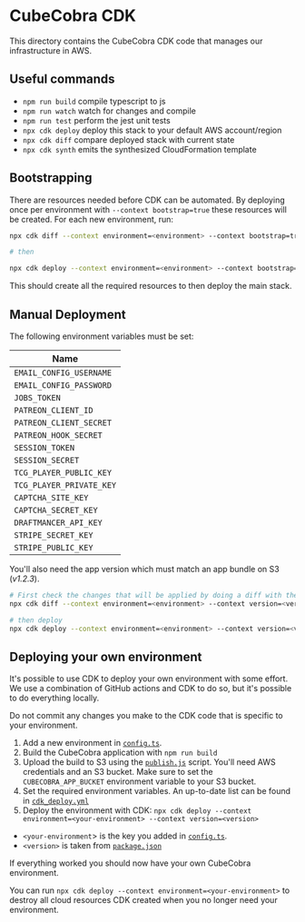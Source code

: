 # CubeCobra CDK

This directory contains the CubeCobra CDK code that manages our infrastructure in AWS.

## Useful commands

* `npm run build`   compile typescript to js
* `npm run watch`   watch for changes and compile
* `npm run test`    perform the jest unit tests
* `npx cdk deploy`  deploy this stack to your default AWS account/region
* `npx cdk diff`    compare deployed stack with current state
* `npx cdk synth`   emits the synthesized CloudFormation template

## Bootstrapping

There are resources needed before CDK can be automated. By deploying once per environment with `--context bootstrap=true`
these resources will be created. For each new environment, run:

```bash
npx cdk diff --context environment=<environment> --context bootstrap=true

# then

npx cdk deploy --context environment=<environment> --context bootstrap=true
```

This should create all the required resources to then deploy the main stack.

## Manual Deployment

The following environment variables must be set:

| Name                     |
|--------------------------|
| `EMAIL_CONFIG_USERNAME`             |
| `EMAIL_CONFIG_PASSWORD`             |
| `JOBS_TOKEN`             |
| `PATREON_CLIENT_ID`      |
| `PATREON_CLIENT_SECRET`  |
| `PATREON_HOOK_SECRET`    |
| `SESSION_TOKEN`          |
| `SESSION_SECRET`         |
| `TCG_PLAYER_PUBLIC_KEY`  |
| `TCG_PLAYER_PRIVATE_KEY` |
| `CAPTCHA_SITE_KEY`       |
| `CAPTCHA_SECRET_KEY`     |
| `DRAFTMANCER_API_KEY`    |
| `STRIPE_SECRET_KEY`      |
| `STRIPE_PUBLIC_KEY`      |

You'll also need the app version which must match an app bundle on S3 (_v1.2.3_).

```bash
# First check the changes that will be applied by doing a diff with the live environment
npx cdk diff --context environment=<environment> --context version=<version>

# then deploy
npx cdk deploy --context environment=<environment> --context version=<version>
```

## Deploying your own environment

It's possible to use CDK to deploy your own environment with some effort. We use a combination of GitHub actions and
CDK to do so, but it's possible to do everything locally.

Do not commit any changes you make to the CDK code that is specific to your environment.

1. Add a new environment in [`config.ts`](./config.ts).
2. Build the CubeCobra application with `npm run build`
3. Upload the build to S3 using the [`publish.js`](./../scripts/publish.js) script. You'll need AWS credentials and
   an S3 bucket. Make sure to set the `CUBECOBRA_APP_BUCKET` environment variable to your S3 bucket.
4. Set the required environment variables. An up-to-date list can be found in [
   `cdk_deploy.yml`](./../.github/workflows/cdk_deploy.yml)
5. Deploy the environment with CDK:
   `npx cdk deploy --context environment=<your-environment> --context version=<version>`

* `<your-environment`> is the key you added in [`config.ts`](./config.ts).
* `<version>` is taken from [`package.json`](./../package.json)

If everything worked you should now have your own CubeCobra environment.

You can run `npx cdk deploy --context environment=<your-environment>` to destroy all cloud resources CDK created when
you no longer need your environment.

